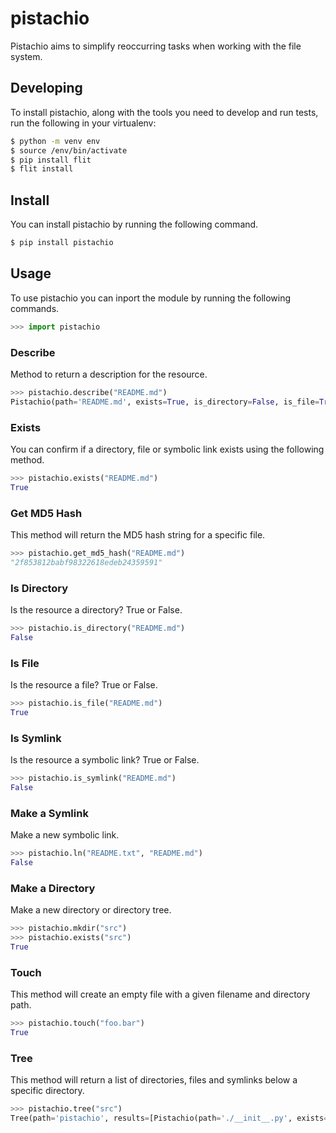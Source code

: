 # pistachio
Pistachio aims to simplify reoccurring tasks when working with the file system.

## Developing

To install pistachio, along with the tools you need to develop and run tests, run the following in your virtualenv:

```bash
$ python -m venv env
$ source /env/bin/activate
$ pip install flit
$ flit install
```

## Install

You can install pistachio by running the following command.

```bash
$ pip install pistachio
```

## Usage

To use pistachio you can inport the module by running the following commands.

```python
>>> import pistachio
```

### Describe

Method to return a description for the resource.

```python
>>> pistachio.describe("README.md")
Pistachio(path='README.md', exists=True, is_directory=False, is_file=True, is_symlink=False, name='README.md', stem='README', suffix='md')
```

### Exists

You can confirm if a directory, file or symbolic link exists using the following method.

```python
>>> pistachio.exists("README.md")
True
```

### Get MD5 Hash

This method will return the MD5 hash string for a specific file.

```python
>>> pistachio.get_md5_hash("README.md")
"2f853812babf98322618edeb24359591"
```

### Is Directory

Is the resource a directory? True or False.

```python
>>> pistachio.is_directory("README.md")
False
```

### Is File

Is the resource a file? True or False.

```python
>>> pistachio.is_file("README.md")
True
```

### Is Symlink

Is the resource a symbolic link? True or False.

```python
>>> pistachio.is_symlink("README.md")
False
```

### Make a Symlink

Make a new symbolic link.

```python
>>> pistachio.ln("README.txt", "README.md")
False
```

### Make a Directory

Make a new directory or directory tree.

```python
>>> pistachio.mkdir("src")
>>> pistachio.exists("src")
True
```

### Touch

This method will create an empty file with a given filename and directory path.

```python
>>> pistachio.touch("foo.bar")
True
```

### Tree

This method will return a list of directories, files and symlinks below a specific directory.

```python
>>> pistachio.tree("src")
Tree(path='pistachio', results=[Pistachio(path='./__init__.py', exists=True, is_directory=False, is_file=True, is_symlink=False, name='__init__.py', stem='__init__', suffix='py')])
```
